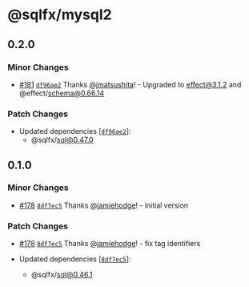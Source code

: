 # @sqlfx/mysql2

## 0.2.0

### Minor Changes

- [#181](https://github.com/tim-smart/sqlfx/pull/181) [`df96ae2`](https://github.com/tim-smart/sqlfx/commit/df96ae2be3e95e3f3b1931037c763f72fab6ec25) Thanks [@jmatsushita](https://github.com/jmatsushita)! - Upgraded to effect@3.1.2 and @effect/schema@0.66.14

### Patch Changes

- Updated dependencies [[`df96ae2`](https://github.com/tim-smart/sqlfx/commit/df96ae2be3e95e3f3b1931037c763f72fab6ec25)]:
  - @sqlfx/sql@0.47.0

## 0.1.0

### Minor Changes

- [#178](https://github.com/tim-smart/sqlfx/pull/178) [`8df7ec5`](https://github.com/tim-smart/sqlfx/commit/8df7ec5f76b1b21d00dbfc942e9d3a1b10dde1eb) Thanks [@jamiehodge](https://github.com/jamiehodge)! - initial version

### Patch Changes

- [#178](https://github.com/tim-smart/sqlfx/pull/178) [`8df7ec5`](https://github.com/tim-smart/sqlfx/commit/8df7ec5f76b1b21d00dbfc942e9d3a1b10dde1eb) Thanks [@jamiehodge](https://github.com/jamiehodge)! - fix tag identifiers

- Updated dependencies [[`8df7ec5`](https://github.com/tim-smart/sqlfx/commit/8df7ec5f76b1b21d00dbfc942e9d3a1b10dde1eb)]:
  - @sqlfx/sql@0.46.1
